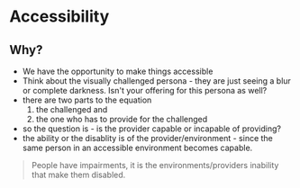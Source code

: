 # Accessibility

## Why?
- We have the opportunity to make things accessible
- Think about the visually challenged persona - they are just seeing a blur or complete darkness.  Isn't your offering for this persona as well?
- there are two parts to the equation 
    1. the challenged and 
    1. the one who has to provide for the challenged
- so the question is - is the provider capable or incapable of providing?
- the ability or the disablity is of the provider/environment - since the same person in an accessible environment becomes capable.
> People have impairments, it is the environments/providers inability that make them disabled.
